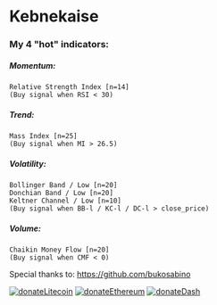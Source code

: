 # Kebnekaise

### My 4 "hot" indicators:

##### Momentum:
    Relative Strength Index [n=14]
    (Buy signal when RSI < 30) 
    
##### Trend: 
    Mass Index [n=25]
    (Buy signal when MI > 26.5)

##### Volatility: 
    Bollinger Band / Low [n=20]
    Donchian Band / Low [n=20]
    Keltner Channel / Low [n=10]
    (Buy signal when BB-l / KC-l / DC-l > close_price)
    
##### Volume:
    Chaikin Money Flow [n=20]
    (Buy signal when CMF < 0)


Special thanks to: https://github.com/bukosabino


[![donateLitecoin](https://img.shields.io/badge/Donate-LTC-red)](https://insight.litecore.io/address/LbtTecTv6QfrLWPsBykNumXMbD9YMxbu1R)
[![donateEthereum](https://img.shields.io/badge/Donate-ETH-green)](https://etherscan.io/address/0x2AB999d431823738ddA5Dc14c66A6FfB0f24C8aD)
[![donateDash](https://img.shields.io/badge/Donate-DASH-blue)](https://explorer.dash.org/address/XoingbjbZyee9CQzfu24v5FD7AStHwNYdz)
